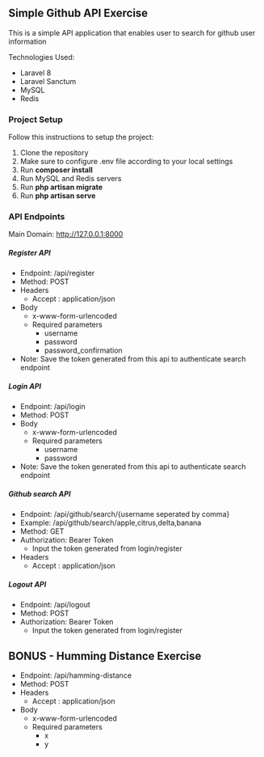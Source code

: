 ## Simple Github API Exercise

This is a simple API application that enables user to search for github user information

Technologies Used: 
- Laravel 8
- Laravel Sanctum
- MySQL
- Redis

### Project Setup 

Follow this instructions to setup the project: 
1. Clone the repository
2. Make sure to configure .env file according to your local settings
3. Run **composer install**
4. Run MySQL and Redis servers
5. Run **php artisan migrate**
6. Run **php artisan serve**

### API Endpoints
Main Domain: http://127.0.0.1:8000

##### Register API
- Endpoint: /api/register
- Method: POST
- Headers
  - Accept : application/json
- Body
  - x-www-form-urlencoded
  - Required parameters
    - username
    - password
    - password_confirmation
- Note: Save the token generated from this api to authenticate search endpoint

##### Login API
- Endpoint: /api/login
- Method: POST
- Body
  - x-www-form-urlencoded
  - Required parameters
    - username
    - password
- Note: Save the token generated from this api to authenticate search endpoint

##### Github search API
- Endpoint: /api/github/search/{username seperated by comma}
- Example: /api/github/search/apple,citrus,delta,banana
- Method: GET
- Authorization: Bearer Token
  - Input the token generated from login/register
- Headers
  - Accept : application/json
  
##### Logout API
- Endpoint: /api/logout
- Method: POST
- Authorization: Bearer Token
  - Input the token generated from login/register
  
## BONUS - Humming Distance Exercise
- Endpoint: /api/hamming-distance
- Method: POST
- Headers
  - Accept : application/json
- Body
  - x-www-form-urlencoded
  - Required parameters
    - x
    - y

